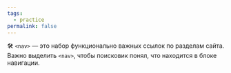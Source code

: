 ```yaml
---
tags:
  - practice
permalink: false
---
```


🛠 `<nav>` — это набор функционально важных ссылок по разделам сайта. Важно выделить `<nav>`, чтобы поисковик понял, что находится в блоке навигации.
